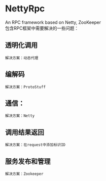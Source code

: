 # NettyRpc
An RPC framework based on Netty, ZooKeeper  
包含RPC框架中需要解决的一些问题：
## 透明化调用
    解决方案：动态代理
## 编解码
    解决方案：ProtoStuff
## 通信：
    解决方案：Netty
## 调用结果返回
    解决方案：在request中添加标识ID
## 服务发布和管理
    解决方案：Zookeeper